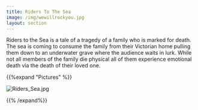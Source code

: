 ```yaml
---
title: Riders To The Sea
image: /img/wewillrockyou.jpg
layout: section
---	
```



Riders to the Sea is a tale of a tragedy of a family who is marked for death. 
The sea is coming to consume the family from their Victorian home pulling them down to an underwater grave where the audience waits in lurk. While not all members of the family die physical all of them experience emotional death via the death of their loved one.

{{%expand "Pictures" %}}

![Riders_Sea.jpg](/Riders_Sea.jpg)

{{% /expand%}}